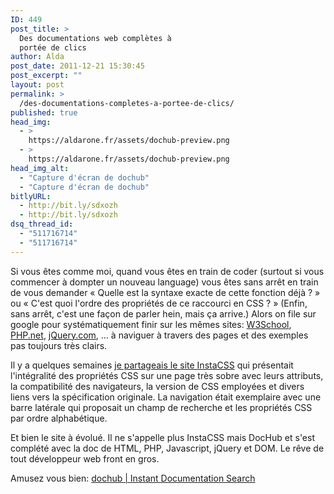 ```yaml
---
ID: 449
post_title: >
  Des documentations web complètes à
  portée de clics
author: Alda
post_date: 2011-12-21 15:30:45
post_excerpt: ""
layout: post
permalink: >
  /des-documentations-completes-a-portee-de-clics/
published: true
head_img:
  - >
    https://aldarone.fr/assets/dochub-preview.png
  - >
    https://aldarone.fr/assets/dochub-preview.png
head_img_alt:
  - "Capture d'écran de dochub"
  - "Capture d'écran de dochub"
bitlyURL:
  - http://bit.ly/sdxozh
  - http://bit.ly/sdxozh
dsq_thread_id:
  - "511716714"
  - "511716714"
---
```

Si vous êtes comme moi, quand vous êtes en train de coder (surtout si vous commencer à dompter un nouveau language) vous êtes sans arrêt en train de vous demander « Quelle est la syntaxe exacte de cette fonction déjà ? » ou « C'est quoi l'ordre des propriétés de ce raccourci en CSS ? » (Enfin, sans arrêt, c'est une façon de parler hein, mais ça arrive.) Alors on file sur google pour systématiquement finir sur les mêmes sites: <a href="http://www.w3schools.com/">W3School</a>, <a href="http://www.php.net/manual/en/">PHP.net</a>, <a href="http://docs.jquery.com/Main_Page">jQuery.com</a>, … à naviguer à travers des pages et des exemples pas toujours très clairs.

Il y a quelques semaines <a href="http://share.aldarone.fr/?fYVkHA">je partageais le site InstaCSS</a> qui présentait l'intégralité des propriétés CSS sur une page très sobre avec leurs attributs, la compatibilité des navigateurs, la version de CSS employées et divers liens vers la spécification originale. La navigation était exemplaire avec une barre latérale qui proposait un champ de recherche et les propriétés CSS par ordre alphabétique.

Et bien le site à évolué. Il ne s'appelle plus InstaCSS mais DocHub et s'est complété avec la doc de HTML, PHP, Javascript, jQuery et DOM. Le rêve de tout développeur web front en gros.

Amusez vous bien: <a href="http://dochub.io/">dochub | Instant Documentation Search</a>
